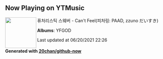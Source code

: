 ## Now Playing on YTMusic

[<img align="left" width="100" src="https://lh3.googleusercontent.com/gLW8V7RZCYl55_q78vp_G6vOmSknnpeJn6Ju-dfNOvMEXKpnAgFzsX4c_2z_MCgyGifwzxzha0yoJhGQ">](https://music.youtube.com/watch?v=KiXTOXHAKyQ)

퓨처리스틱 스웨버 - Can't Feel(피처링: PAAD, zzuno だいすき)

**Albums**: YFGOD

Last updated at 06/20/2021 22:26

#### Generated with [20chan/github-now](https://github.com/20chan/github-now)
